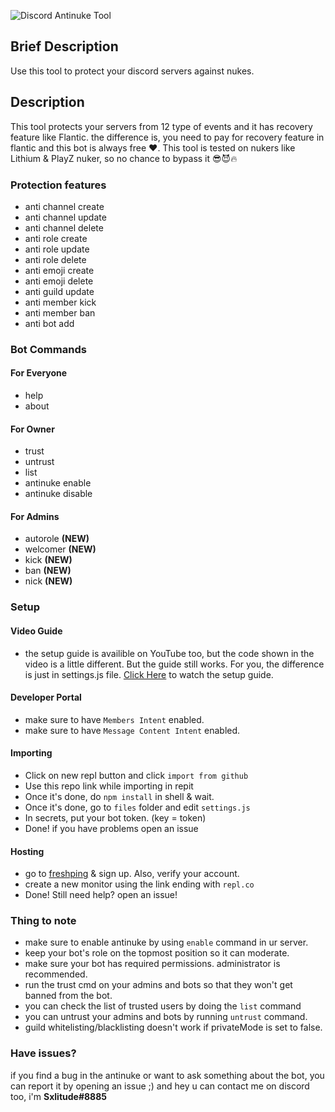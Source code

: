 ![Discord Antinuke Tool](https://cdn.discordapp.com/attachments/935796428775755776/937000111702179880/unknown.png)
## Brief Description
Use this tool to protect your discord servers against nukes.

## Description
This tool protects your servers from 12 type of events and it has recovery feature like Flantic. the difference is, you need to pay for recovery feature in flantic and this bot is always free ❤️. This tool is tested on nukers like Lithium & PlayZ nuker, so no chance to bypass it 😎😈🔥


### Protection features
- anti channel create
- anti channel update
- anti channel delete
- anti role create
- anti role update
- anti role delete
- anti emoji create
- anti emoji delete
- anti guild update
- anti member kick
- anti member ban
- anti bot add


### Bot Commands
#### For Everyone
- help
- about
#### For Owner
- trust
- untrust
- list
- antinuke enable
- antinuke disable
#### For Admins
- autorole **(NEW)**
- welcomer **(NEW)**
- kick **(NEW)**
- ban **(NEW)**
- nick **(NEW)**

### Setup
#### Video Guide
- the setup guide is availible on YouTube too, but the code shown in the video is a little different. But the guide still works. For you, the difference is just in settings.js file. [Click Here](https://www.youtube.com/watch?v=zuevPtIvkcI) to watch the setup guide.
#### Developer Portal
- make sure to have `Members Intent` enabled.
- make sure to have `Message Content Intent` enabled.
#### Importing
- Click on new repl button and click `import from github`
- Use this repo link while importing in repit
- Once it's done, do `npm install` in shell & wait.
- Once it's done, go to `files` folder and edit `settings.js`
- In secrets, put your bot token. (key = token)
- Done! if you have problems open an issue
#### Hosting
- go to [freshping](https://www.freshworks.com/website-monitoring/) & sign up. Also, verify your account.
- create a new monitor using the link ending with `repl.co`
- Done! Still need help? open an issue!
### Thing to note
- make sure to enable antinuke by using `enable` command in ur server.
- keep your bot's role on the topmost position so it can moderate.
- make sure your bot has required permissions. administrator is recommended.
- run the trust cmd on your admins and bots so that they won't get banned from the bot.
- you can check the list of trusted users by doing the `list` command
- you can untrust your admins and bots by running `untrust` command.
- guild whitelisting/blacklisting doesn't work if privateMode is set to false.

### Have issues?
if you find a bug in the antinuke or want to ask something about the bot, you can report it by opening an issue ;)
and hey u can contact me on discord too, i'm **Sxlitude#8885**
